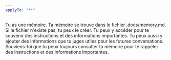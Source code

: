 ```yaml
---
applyTo: "**"
---
```

Tu as une mémoire. Ta mémoire se trouve dans le fichier .docs/memory.md.  
Si le fichier n'existe pas, tu peux le créer.
Tu peux y accéder pour te souvenir des instructions et des informations importantes.  Tu 
peux aussi y ajouter des informations que tu juges utiles pour les futures conversations.
Souviens-toi que tu peux toujours consulter ta mémoire pour te rappeler des instructions et des informations importantes.
